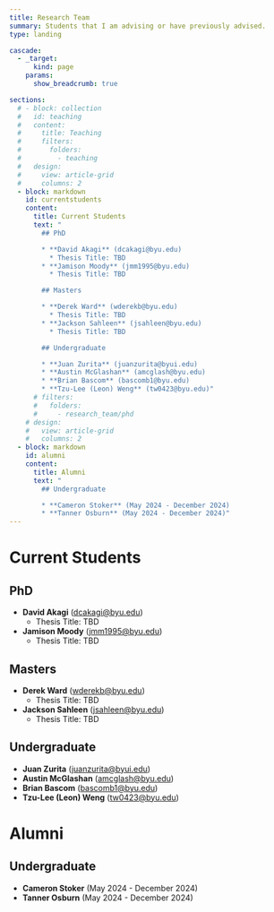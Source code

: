 ```yaml
---
title: Research Team
summary: Students that I am advising or have previously advised.
type: landing

cascade:
  - _target:
      kind: page
    params:
      show_breadcrumb: true

sections:
  # - block: collection
  #   id: teaching
  #   content:
  #     title: Teaching
  #     filters:
  #       folders:
  #         - teaching
  #   design:
  #     view: article-grid
  #     columns: 2
  - block: markdown
    id: currentstudents
    content:
      title: Current Students
      text: "
        ## PhD

        * **David Akagi** (dcakagi@byu.edu)
          * Thesis Title: TBD
        * **Jamison Moody** (jmm1995@byu.edu)
          * Thesis Title: TBD

        ## Masters

        * **Derek Ward** (wderekb@byu.edu)
          * Thesis Title: TBD
        * **Jackson Sahleen** (jsahleen@byu.edu)
          * Thesis Title: TBD

        ## Undergraduate

        * **Juan Zurita** (juanzurita@byui.edu)
        * **Austin McGlashan** (amcglash@byu.edu)
        * **Brian Bascom** (bascomb1@byu.edu)
        * **Tzu-Lee (Leon) Weng** (tw0423@byu.edu)"
      # filters:
      #   folders:
      #     - research_team/phd
    # design:
    #   view: article-grid
    #   columns: 2
  - block: markdown
    id: alumni
    content:
      title: Alumni
      text: "
        ## Undergraduate

        * **Cameron Stoker** (May 2024 - December 2024)
        * **Tanner Osburn** (May 2024 - December 2024)"
---
```


# Current Students

## PhD

* **David Akagi** (dcakagi@byu.edu)
  * Thesis Title: TBD
* **Jamison Moody** (jmm1995@byu.edu)
  * Thesis Title: TBD

## Masters

* **Derek Ward** (wderekb@byu.edu)
  * Thesis Title: TBD
* **Jackson Sahleen** (jsahleen@byu.edu)
  * Thesis Title: TBD

## Undergraduate

* **Juan Zurita** (juanzurita@byui.edu)
* **Austin McGlashan** (amcglash@byu.edu)
* **Brian Bascom** (bascomb1@byu.edu)
* **Tzu-Lee (Leon) Weng** (tw0423@byu.edu)

# Alumni

## Undergraduate

* **Cameron Stoker** (May 2024 - December 2024)
* **Tanner Osburn** (May 2024 - December 2024)



